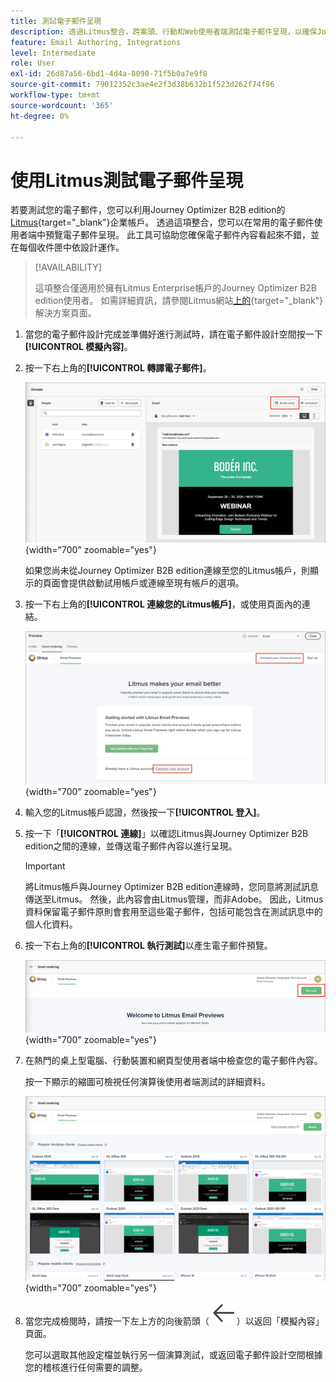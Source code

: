 ```yaml
---
title: 測試電子郵件呈現
description: 透過Litmus整合，跨案頭、行動和Web使用者端測試電子郵件呈現，以確保Journey Optimizer B2B edition中的收件匣相容性。
feature: Email Authoring, Integrations
level: Intermediate
role: User
exl-id: 26d87a56-6bd1-4d4a-8090-71f5b0a7e9f8
source-git-commit: 79012352c3ae4e2f3d38b632b1f523d262f74f96
workflow-type: tm+mt
source-wordcount: '365'
ht-degree: 0%

---
```


# 使用Litmus測試電子郵件呈現

若要測試您的電子郵件，您可以利用Journey Optimizer B2B edition的[Litmus](https://www.litmus.com/email-testing){target="_blank"}企業帳戶。 透過這項整合，您可以在常用的電子郵件使用者端中預覽電子郵件呈現。 此工具可協助您確保電子郵件內容看起來不錯，並在每個收件匣中依設計運作。

>[!AVAILABILITY]
>
>這項整合僅適用於擁有Litmus Enterprise帳戶的Journey Optimizer B2B edition使用者。 如需詳細資訊，請參閱Litmus網站[上的](https://www.litmus.com/solutions/esp/adobe-journey-optimizer){target="_blank"}解決方案頁面。

1. 當您的電子郵件設計完成並準備好進行測試時，請在電子郵件設計空間按一下&#x200B;**[!UICONTROL 模擬內容]**。

1. 按一下右上角的&#x200B;**[!UICONTROL 轉譯電子郵件]**。

   ![轉譯電子郵件按鈕](./assets/email-simulate-render-button.png){width="700" zoomable="yes"}

   如果您尚未從Journey Optimizer B2B edition連線至您的Litmus帳戶，則顯示的頁面會提供啟動試用帳戶或連線至現有帳戶的選項。

1. 按一下右上角的&#x200B;**[!UICONTROL 連線您的Litmus帳戶]**，或使用頁面內的連結。

   ![連線您的Litmus帳戶](./assets/email-simulate-render-litmus-connect.png){width="700" zoomable="yes"}

1. 輸入您的Litmus帳戶認證，然後按一下&#x200B;**[!UICONTROL 登入]**。

1. 按一下「**[!UICONTROL 連線]**」以確認Litmus與Journey Optimizer B2B edition之間的連線，並傳送電子郵件內容以進行呈現。

   >[!IMPORTANT]
   >
   >將Litmus帳戶與Journey Optimizer B2B edition連線時，您同意將測試訊息傳送至Litmus。 然後，此內容會由Litmus管理，而非Adobe。 因此，Litmus資料保留電子郵件原則會套用至這些電子郵件，包括可能包含在測試訊息中的個人化資料。

1. 按一下右上角的&#x200B;**[!UICONTROL 執行測試]**&#x200B;以產生電子郵件預覽。

   ![執行Litmus演算測試](./assets/email-simulate-render-litmus-run-test.png){width="700" zoomable="yes"}

1. 在熱門的桌上型電腦、行動裝置和網頁型使用者端中檢查您的電子郵件內容。

   按一下顯示的縮圖可檢視任何演算後使用者端測試的詳細資料。

   ![Litmus電子郵件預覽](./assets/email-simulate-render-litmus-previews.png){width="700" zoomable="yes"}

1. 當您完成檢閱時，請按一下左上方的向後箭頭（ ![顯示或隱藏篩選器圖示](../../assets/do-not-localize/icon_back-arrow.svg) ）以返回「模擬內容」頁面。

   您可以選取其他設定檔並執行另一個演算測試，或返回電子郵件設計空間根據您的稽核進行任何需要的調整。
